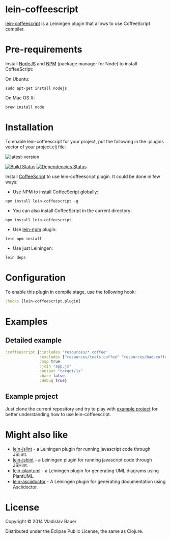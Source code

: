 lein-coffeescript
=================

[lein-coffeescript](https://github.com/vbauer/lein-coffeescript) is a Leiningen plugin that allows to use CoffeeScript compiler.


Pre-requirements
================

Install [NodeJS](http://nodejs.org/) and [NPM](https://github.com/npm/npm) (package manager for Node) to install CoffeeScript:

On Ubuntu:
```
sudo apt-get install nodejs
```
On Mac OS X:
```
brew install node
```


Installation
============

To enable lein-coffeescript for your project, put the following in the :plugins vector of your project.clj file:

![latest-version](https://clojars.org/lein-coffeescript/latest-version.svg)

[![Build Status](https://travis-ci.org/vbauer/lein-coffeescript.svg?branch=master)](https://travis-ci.org/vbauer/lein-coffeescript)
[![Dependencies Status](http://jarkeeper.com/vbauer/lein-coffeescript/status.png)](http://jarkeeper.com/vbauer/lein-coffeescript)

Install [CoffeeScript](https://www.npmjs.org/package/coffee-script) to use lein-coffeescript plugin. It could be done in few ways:

- Use NPM to install CoffeeScript globally:
```
npm install lein-coffeescript -g
```
- You can also install CoffeeScript in the current directory:
```
npm install lein-coffeescript
```
- Use [lein-npm](https://github.com/bodil/lein-npm) plugin:
```
lein npm install
```
- Use just Leiningen:
```
lein deps
```


Configuration
=============

To enable this plugin in compile stage, use the following hook:
```clojure
:hooks [lein-coffeescript.plugin]
```

Examples
========

Detailed example
----------------

```clojure
:coffeescript {:includes "resources/*.coffee"
               :excludes ["resources/tests.coffee" "resources/bad.coffee"]
               :map true
               :join "app.js"
               :output "target/js"
               :bare false
               :debug true}
```


Example project
---------------

Just clone the current repository and try to play with [example project](https://github.com/vbauer/lein-coffeescript/tree/master/example) for better understanding how to use lein-coffeescript.


Might also like
===============

* [lein-jslint](https://github.com/vbauer/lein-jslint) - a Leiningen plugin for running javascript code through JSLint.
* [lein-jshint](https://github.com/vbauer/lein-jshint) - a Leiningen plugin for running javascript code through JSHint.
* [lein-plantuml](https://github.com/vbauer/lein-plantuml) - a Leiningen plugin for generating UML diagrams using PlantUML.
* [lein-asciidoctor](https://github.com/asciidoctor/asciidoctor-lein-plugin) - A Leiningen plugin for generating documentation using Asciidoctor.


License
=======

Copyright © 2014 Vladislav Bauer

Distributed under the Eclipse Public License, the same as Clojure.
